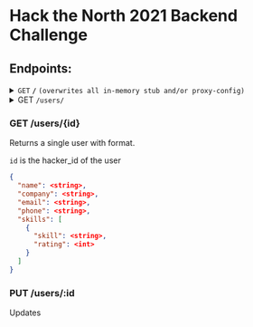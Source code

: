 # Hack the North 2021 Backend Challenge

## Endpoints:

<details>
 <summary><code>GET</code> <code><b>/</b></code> <code>(overwrites all in-memory stub and/or proxy-config)</code></summary>

##### Parameters

> | name      |  type     | data type               | description                                                           |
> |-----------|-----------|-------------------------|-----------------------------------------------------------------------|
> | None      |  required | object (JSON or YAML)   | N/A  |


##### Responses

> | code     | content-type                      | response                                                            |
> |---------------|-----------------------------------|---------------------------------------------------------------------|
> | `201`         | `text/plain;charset=UTF-8`        | `Configuration created successfully`                                |
> | `400`         | `application/json`                | `{"code":"400","message":"Bad Request"}`                            |
> | `405`         | `text/html;charset=utf-8`         | None                                                                |

##### Example cURL

> ```javascript
>  curl -X POST -H "Content-Type: application/json" --data @post.json http://localhost:8889/
> ```

</details>

<details> <summary>GET <code>/users/</code></summary> 

Returns a list of all users.

#### Parameters:

- None

#### Responses

> | http code     | content-type                      | response                                                            |
> |---------------|-----------------------------------|---------------------------------------------------------------------|
> | `201`         | `text/plain;charset=UTF-8`        | `Configuration created successfully`                                |
> | `400`         | `application/json`                | `{"code":"400","message":"Bad Request"}`                            |
> | `405`         | `text/html;charset=utf-8`         | None    

**Response format:**

```json
{
  "name": <string>,
  "company": <string>,
  "email": <string>,
  "phone": <string>,
  "skills": [
    {
      "skill": <string>,
      "rating": <int>
    }
  ]
}
```
</details>

### GET /users/{id}
Returns a single user with format.

`id` is the hacker_id of the user

```json
{
  "name": <string>,
  "company": <string>,
  "email": <string>,
  "phone": <string>,
  "skills": [
    {
      "skill": <string>,
      "rating": <int>
    }
  ]
}
```

### PUT /users/:id
Updates 